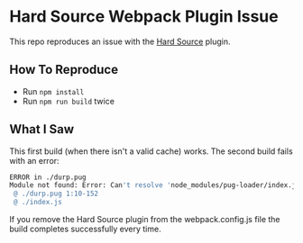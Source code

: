 # Hard Source Webpack Plugin Issue

This repo reproduces an issue with the [Hard Source](https://github.com/mzgoddard/hard-source-webpack-plugin/issues/286) plugin.

## How To Reproduce
* Run `npm install`
* Run `npm run build` twice

## What I Saw
This first build (when there isn't a valid cache) works. The second build fails with an error:

```bash
ERROR in ./durp.pug
Module not found: Error: Can't resolve 'node_modules/pug-loader/index.js' in '/Users/j0d019y/code/webpack-hard-thingy-bug'
 @ ./durp.pug 1:10-152
 @ ./index.js
```

If you remove the Hard Source plugin from the webpack.config.js file the build completes successfully every time.
